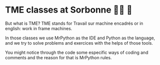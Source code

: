  # TME classes at Sorbonne :woman_technologist: :blue_heart: 

But what is TME? TME stands for Travail sur machine encadrés or in english: work in frame machines. 

In those classes we use MrPython as the IDE and Python as the language, and we try to solve problems and exercices with the helps of those tools.

You might notice through the code some especific ways of coding and comments and the reason for that is MrPython rules. 




